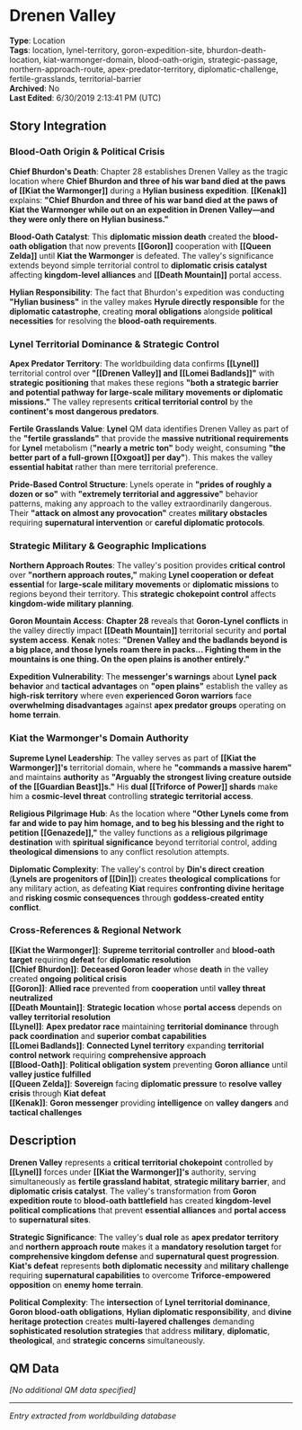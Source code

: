 # Drenen Valley

**Type**: Location  
**Tags**: location, lynel-territory, goron-expedition-site, bhurdon-death-location, kiat-warmonger-domain, blood-oath-origin, strategic-passage, northern-approach-route, apex-predator-territory, diplomatic-challenge, fertile-grasslands, territorial-barrier  
**Archived**: No  
**Last Edited**: 6/30/2019 2:13:41 PM (UTC)

## Story Integration

### Blood-Oath Origin & Political Crisis
**Chief Bhurdon's Death**: Chapter 28 establishes Drenen Valley as the tragic location where **Chief Bhurdon and three of his war band died at the paws of [[Kiat the Warmonger]]** during a **Hylian business expedition**. **[[Kenak]]** explains: **"Chief Bhurdon and three of his war band died at the paws of Kiat the Warmonger while out on an expedition in Drenen Valley—and they were only there on Hylian business."**

**Blood-Oath Catalyst**: This **diplomatic mission death** created the **blood-oath obligation** that now prevents **[[Goron]]** cooperation with **[[Queen Zelda]]** until **Kiat the Warmonger** is defeated. The valley's significance extends beyond simple territorial control to **diplomatic crisis catalyst** affecting **kingdom-level alliances** and **[[Death Mountain]]** portal access.

**Hylian Responsibility**: The fact that Bhurdon's expedition was conducting **"Hylian business"** in the valley makes **Hyrule directly responsible** for the **diplomatic catastrophe**, creating **moral obligations** alongside **political necessities** for resolving the **blood-oath requirements**.

### Lynel Territorial Dominance & Strategic Control
**Apex Predator Territory**: The worldbuilding data confirms **[[Lynel]]** territorial control over **"[[Drenen Valley]] and [[Lomei Badlands]]"** with **strategic positioning** that makes these regions **"both a strategic barrier and potential pathway for large-scale military movements or diplomatic missions."** The valley represents **critical territorial control** by the **continent's most dangerous predators**.

**Fertile Grasslands Value**: **Lynel** QM data identifies Drenen Valley as part of the **"fertile grasslands"** that provide the **massive nutritional requirements** for **Lynel** metabolism (**"nearly a metric ton"** body weight, consuming **"the better part of a full-grown [[Oxgoat]] per day"**). This makes the valley **essential habitat** rather than mere territorial preference.

**Pride-Based Control Structure**: Lynels operate in **"prides of roughly a dozen or so"** with **"extremely territorial and aggressive"** behavior patterns, making any approach to the valley extraordinarily dangerous. Their **"attack on almost any provocation"** creates **military obstacles** requiring **supernatural intervention** or **careful diplomatic protocols**.

### Strategic Military & Geographic Implications  
**Northern Approach Routes**: The valley's position provides **critical control** over **"northern approach routes,"** making **Lynel cooperation or defeat essential** for **large-scale military movements** or **diplomatic missions** to regions beyond their territory. This **strategic chokepoint control** affects **kingdom-wide military planning**.

**Goron Mountain Access**: **Chapter 28** reveals that **Goron-Lynel conflicts** in the valley directly impact **[[Death Mountain]]** territorial security and **portal system access**. **Kenak** notes: **"Drenen Valley and the badlands beyond is a big place, and those lynels roam there in packs... Fighting them in the mountains is one thing. On the open plains is another entirely."**

**Expedition Vulnerability**: The **messenger's warnings** about **Lynel pack behavior** and **tactical advantages** on **"open plains"** establish the valley as **high-risk territory** where even **experienced Goron warriors** face **overwhelming disadvantages** against **apex predator groups** operating on **home terrain**.

### Kiat the Warmonger's Domain Authority
**Supreme Lynel Leadership**: The valley serves as part of **[[Kiat the Warmonger]]'s** territorial domain, where he **"commands a massive harem"** and maintains **authority** as **"Arguably the strongest living creature outside of the [[Guardian Beast]]s."** His **dual [[Triforce of Power]] shards** make him a **cosmic-level threat** controlling **strategic territorial access**.

**Religious Pilgrimage Hub**: As the location where **"Other Lynels come from far and wide to pay him homage, and to beg his blessing and the right to petition [[Genazede]],"** the valley functions as a **religious pilgrimage destination** with **spiritual significance** beyond territorial control, adding **theological dimensions** to any conflict resolution attempts.

**Diplomatic Complexity**: The valley's control by **Din's direct creation** (**Lynels are progenitors of [[Din]]**) creates **theological complications** for any military action, as defeating **Kiat** requires **confronting divine heritage** and **risking cosmic consequences** through **goddess-created entity conflict**.

### Cross-References & Regional Network
**[[Kiat the Warmonger]]**: **Supreme territorial controller** and **blood-oath target** requiring **defeat** for **diplomatic resolution**  
**[[Chief Bhurdon]]**: **Deceased Goron leader** whose **death** in the valley created **ongoing political crisis**  
**[[Goron]]**: **Allied race** prevented from **cooperation** until **valley threat neutralized**  
**[[Death Mountain]]**: **Strategic location** whose **portal access** depends on **valley territorial resolution**  
**[[Lynel]]**: **Apex predator race** maintaining **territorial dominance** through **pack coordination** and **superior combat capabilities**  
**[[Lomei Badlands]]**: **Connected Lynel territory** expanding **territorial control network** requiring **comprehensive approach**  
**[[Blood-Oath]]**: **Political obligation system** preventing **Goron alliance** until **valley justice fulfilled**  
**[[Queen Zelda]]**: **Sovereign** facing **diplomatic pressure** to **resolve valley crisis** through **Kiat defeat**  
**[[Kenak]]**: **Goron messenger** providing **intelligence** on **valley dangers** and **tactical challenges**

## Description
**Drenen Valley** represents a **critical territorial chokepoint** controlled by **[[Lynel]]** forces under **[[Kiat the Warmonger]]'s** authority, serving simultaneously as **fertile grassland habitat**, **strategic military barrier**, and **diplomatic crisis catalyst**. The valley's transformation from **Goron expedition route** to **blood-oath battlefield** has created **kingdom-level political complications** that prevent **essential alliances** and **portal access** to **supernatural sites**.

**Strategic Significance**: The valley's **dual role** as **apex predator territory** and **northern approach route** makes it a **mandatory resolution target** for **comprehensive kingdom defense** and **supernatural quest progression**. **Kiat's defeat** represents **both diplomatic necessity** and **military challenge** requiring **supernatural capabilities** to overcome **Triforce-empowered opposition** on **enemy home terrain**.

**Political Complexity**: The **intersection** of **Lynel territorial dominance**, **Goron blood-oath obligations**, **Hylian diplomatic responsibility**, and **divine heritage protection** creates **multi-layered challenges** demanding **sophisticated resolution strategies** that address **military**, **diplomatic**, **theological**, and **strategic concerns** simultaneously.

## QM Data
*[No additional QM data specified]*

---
*Entry extracted from worldbuilding database*
